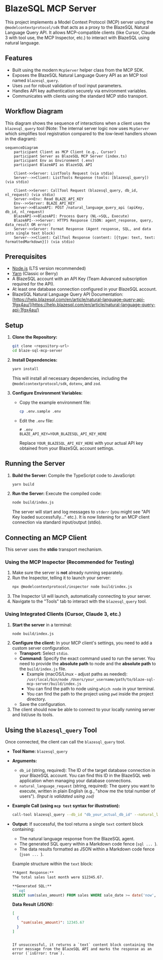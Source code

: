 # BlazeSQL MCP Server

This project implements a Model Context Protocol (MCP) server using the `@modelcontextprotocol/sdk` that acts as a proxy to the BlazeSQL Natural Language Query API. It allows MCP-compatible clients (like Cursor, Claude 3 with tool use, the MCP Inspector, etc.) to interact with BlazeSQL using natural language.

## Features

*   Built using the modern `McpServer` helper class from the MCP SDK.
*   Exposes the BlazeSQL Natural Language Query API as an MCP tool named `blazesql_query`.
*   Uses `zod` for robust validation of tool input parameters.
*   Handles API key authentication securely via environment variables.
*   Communicates with clients using the standard MCP stdio transport.

## Workflow Diagram

This diagram shows the sequence of interactions when a client uses the `blazesql_query` tool (Note: The internal server logic now uses `McpServer` which simplifies tool registration compared to the low-level handlers shown in the diagram):

```mermaid
sequenceDiagram
    participant Client as MCP Client (e.g., Cursor)
    participant Server as BlazeSQL MCP Server (index.ts)
    participant Env as Environment (.env)
    participant BlazeAPI as BlazeSQL API

    Client->>Server: ListTools Request (via stdio)
    Server-->>Client: ListTools Response (tools: [blazesql_query]) (via stdio)

    Client->>Server: CallTool Request (blazesql_query, db_id, nl_request) (via stdio)
    Server->>Env: Read BLAZE_API_KEY
    Env-->>Server: BLAZE_API_KEY
    Server->>BlazeAPI: POST /natural_language_query_api (apiKey, db_id, nl_request)
    BlazeAPI->>BlazeAPI: Process Query (NL->SQL, Execute)
    BlazeAPI-->>Server: HTTPS Response (JSON: agent_response, query, data_result OR error)
    Server->>Server: Format Response (Agent response, SQL, and data into single text block)
    Server-->>Client: CallTool Response (content: [{type: text, text: formattedMarkdown}]) (via stdio)

```

## Prerequisites

*   [Node.js](https://nodejs.org/) (LTS version recommended)
*   [Yarn](https://yarnpkg.com/) (Classic or Berry)
*   A BlazeSQL account with an API Key (Team Advanced subscription required for the API).
*   At least one database connection configured in your BlazeSQL account.
*   BlazeSQL Natural Language Query API Documentation: [https://help.blazesql.com/en/article/natural-language-query-api-1fgx4au/](https://help.blazesql.com/en/article/natural-language-query-api-1fgx4au/)

## Setup

1.  **Clone the Repository:**
    ```bash
    git clone <repository-url>
    cd blaze-sql-mcp-server
    ```

2.  **Install Dependencies:**
    ```bash
    yarn install
    ```
    This will install all necessary dependencies, including the `@modelcontextprotocol/sdk`, `dotenv`, and `zod`.

3.  **Configure Environment Variables:**
    *   Copy the example environment file:
        ```bash
        cp .env.sample .env
        ```
    *   Edit the `.env` file:
        ```dotenv
        # .env
        BLAZE_API_KEY=YOUR_BLAZESQL_API_KEY_HERE
        ```
        Replace `YOUR_BLAZESQL_API_KEY_HERE` with your actual API key obtained from your BlazeSQL account settings.

## Running the Server

1.  **Build the Server:**
    Compile the TypeScript code to JavaScript:
    ```bash
    yarn build
    ```

2.  **Run the Server:**
    Execute the compiled code:
    ```bash
    node build/index.js
    ```
    The server will start and log messages to `stderr` (you might see "API Key loaded successfully..." etc.). It is now listening for an MCP client connection via standard input/output (stdio).

## Connecting an MCP Client

This server uses the **stdio** transport mechanism.

### Using the MCP Inspector (Recommended for Testing)

1.  Make sure the server is **not** already running separately.
2.  Run the Inspector, telling it to launch your server:
    ```bash
    npx @modelcontextprotocol/inspector node build/index.js
    ```
3.  The Inspector UI will launch, automatically connecting to your server.
4.  Navigate to the "Tools" tab to interact with the `blazesql_query` tool.

### Using Integrated Clients (Cursor, Claude 3, etc.)

1.  **Start the server** in a terminal:
    ```bash
    node build/index.js
    ```
2.  **Configure the client:** In your MCP client's settings, you need to add a custom server configuration.
    *   **Transport:** Select `stdio`.
    *   **Command:** Specify the exact command used to run the server. You need to provide the **absolute path** to node and the **absolute path** to the `build/index.js` file.
        *   Example (macOS/Linux - adjust paths as needed):
            `/usr/local/bin/node /Users/your_username/path/to/blaze-sql-mcp-server/build/index.js`
        *   You can find the path to node using `which node` in your terminal.
        *   You can find the path to the project using `pwd` inside the project directory.
    *   Save the configuration.
3.  The client should now be able to connect to your locally running server and list/use its tools.

## Using the `blazesql_query` Tool

Once connected, the client can call the `blazesql_query` tool.

*   **Tool Name:** `blazesql_query`
*   **Arguments:**
    *   `db_id` (string, required): The ID of the target database connection in your BlazeSQL account. You can find this ID in the BlazeSQL web application when managing your database connections.
    *   `natural_language_request` (string, required): The query you want to execute, written in plain English (e.g., "show me the total number of users").
    *(Input is validated using `zod`)*

*   **Example Call (using `mcp test` syntax for illustration):**
    ```bash
    call-tool blazesql_query --db_id "db_your_actual_db_id" --natural_language_request "What were the total sales last month?"
    ```

*   **Output:**
    If successful, the tool returns a single `text` content block containing:
    *   The natural language response from the BlazeSQL agent.
    *   The generated SQL query within a Markdown code fence (```sql ... ```).
    *   The data results formatted as JSON within a Markdown code fence (```json ... ```).

    Example structure within the `text` block:
    ```markdown
    **Agent Response:**
    The total sales last month were $12345.67.

    **Generated SQL:**
    ```sql
    SELECT sum(sales_amount) FROM sales WHERE sale_date >= date('now', '-1 month');
    ```

    **Data Result (JSON):**
    ```json
    [
      {
        "sum(sales_amount)": 12345.67
      }
    ]
    ```
    ```

    If unsuccessful, it returns a `text` content block containing the error message from the BlazeSQL API and marks the response as an error (`isError: true`).
